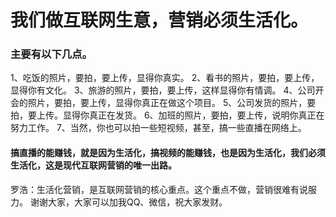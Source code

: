# 我们做互联网生意，营销必须生活化。

### 主要有以下几点。

1、吃饭的照片，要拍，要上传，显得你真实。
2、看书的照片，要拍，要上传，显得你有文化。
3、旅游的照片，要拍，要上传，这样显得你有情调。
4、公司开会的照片，要拍，要上传，显得你真正在做这个项目。
5、公司发货的照片，要拍，要上传。显得你真正在发货。
6、加班的照片，要拍，要上传，说明你真正在努力工作。
7、当然，你也可以拍一些短视频，甚至，搞一些直播在网络上。

#### 搞直播的能赚钱，就是因为生活化，搞视频的能赚钱，也是因为生活化，我们必须生活化，这是现代互联网营销的唯一出路。

罗浩：生活化营销，是互联网营销的核心重点。这个重点不做，营销很难有说服力。
谢谢大家，大家可以加我QQ、微信，祝大家发财。